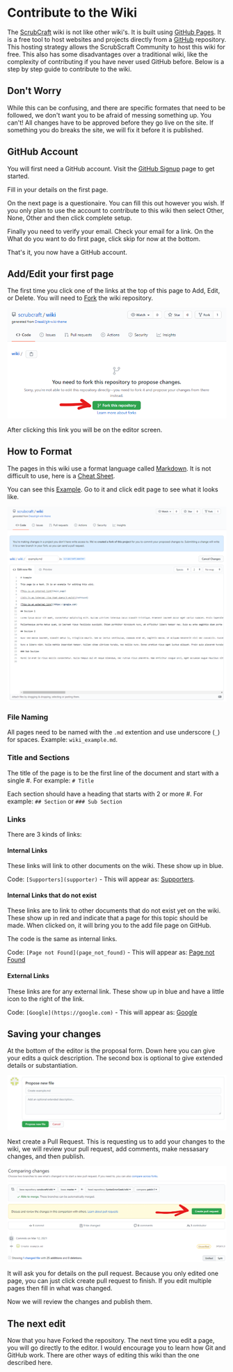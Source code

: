 # Contribute to the Wiki

The [ScrubCraft](main_page) wiki is not like other wiki's. It is built using [GitHub Pages](https://pages.github.com/). It is a free tool to host websites and projects directly from a [GitHub](https://github.com/) repository. This hosting strategy allows the ScrubScraft Community to host this wiki for free. This also has some disadvantages over a traditional wiki, like the complexity of contributing if you have never used GitHub before. Below is a step by step guide to contribute to the wiki.

## Don't Worry

While this can be confusing, and there are specific formates that need to be followed, we don't want you to be afraid of messing something up. You can't! All changes have to be approved before they go live on the site. If something you do breaks the site, we will fix it before it is published.

## GitHub Account

You will first need a GitHub account. Visit the [GitHub Signup](https://github.com/join) page to get started.

Fill in your details on the first page.

On the next page is a questionaire. You can fill this out however you wish. If you only plan to use the account to contribute to this wiki then select Other, None, Other and then click complete setup.

Finally you need to verify your email. Check your email for a link. On the What do you want to do first page, click skip for now at the bottom.

That's it, you now have a GitHub account.

## Add/Edit your first page

The first time you click one of the links at the top of this page to Add, Edit, or Delete. You will need to [Fork](<https://en.wikipedia.org/wiki/Fork_(software_development)>) the wiki repository.

![Fork](/assets/images/fork_this_repository_to_propose_changes.png "Fork this repository")

After clicking this link you will be on the editor screen.

## How to Format

The pages in this wiki use a format language called [Markdown](https://en.wikipedia.org/wiki/Markdown). It is not difficult to use, here is a [Cheat Sheet](https://github.com/adam-p/markdown-here/wiki/Markdown-Cheatsheet).

You can see this [Example](example). Go to it and click edit page to see what it looks like.

![Example](/assets/images/example.md.png "Example")

### File Naming

All pages need to be named with the `.md` extention and use underscore (`_`) for spaces. Example: `wiki_example.md`.

### Title and Sections

The title of the page is to be the first line of the document and start with a single #. For example: `# Title`

Each section should have a heading that starts with 2 or more #. For example: `## Section` or `### Sub Section`

### Links

There are 3 kinds of links:

#### Internal Links

These links will link to other documents on the wiki. These show up in blue.

Code: `[Supporters](supporter)` - This will appear as: [Supporters](supporter).

#### Internal Links that do not exist

These links are to link to other documents that do not exist yet on the wiki. These show up in red and indicate that a page for this topic should be made. When clicked on, it will bring you to the add file page on GitHub.

The code is the same as internal links.

Code: `[Page not Found](page_not_found)` - This will appear as: [Page not Found](page_not_found)

#### External Links

These links are for any external link. These show up in blue and have a little icon to the right of the link.

Code: `[Google](https://google.com)` - This will appear as: [Google](https://google.com)

## Saving your changes

At the bottom of the editor is the proposal form. Down here you can give your edits a quick description. The second box is optional to give extended details or substantiation.

![Propose](/assets/images/propose_new_file.png "Propose New File")

Next create a Pull Request. This is requesting us to add your changes to the wiki, we will review your pull request, add comments, make nessasary changes, and then publish.

![Pull Request](/assets/images/pull_request.png "Pull Request")

It will ask you for details on the pull request. Because you only edited one page, you can just click create pull request to finish. If you edit multiple pages then fill in what was changed.

Now we will review the changes and publish them.

## The next edit

Now that you have Forked the repository. The next time you edit a page, you will go directly to the editor. I would encourage you to learn how Git and GitHub work. There are other ways of editing this wiki than the one described here.
